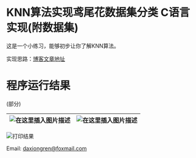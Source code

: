 # KNN算法实现鸢尾花数据集分类 C语言实现(附数据集)

这是一个小练习，能够初步让你了解KNN算法。

实现思路：[博客文章地址](https://blog.csdn.net/DaXiongRen/article/details/121594192)



# 程序运行结果

(部分)

| ![在这里插入图片描述](https://img-blog.csdnimg.cn/42b39a3fdbfc45dd829b2fb687ad83c0.png) | ![在这里插入图片描述](https://img-blog.csdnimg.cn/a7d0f50eeb5548acaa5d93b4a4b2a6f2.png) |
| :----------------------------------------------------------: | :----------------------------------------------------------: |



![打印结果](https://img-blog.csdnimg.cn/d06062b88d3843fda73b3532191813b8.png?x-oss-process=image/watermark,type_d3F5LXplbmhlaQ,shadow_50,text_Q1NETiBA5aSn54aK5Lq6,size_20,color_FFFFFF,t_70,g_se,x_16)



Email: daxiongren@foxmail.com

